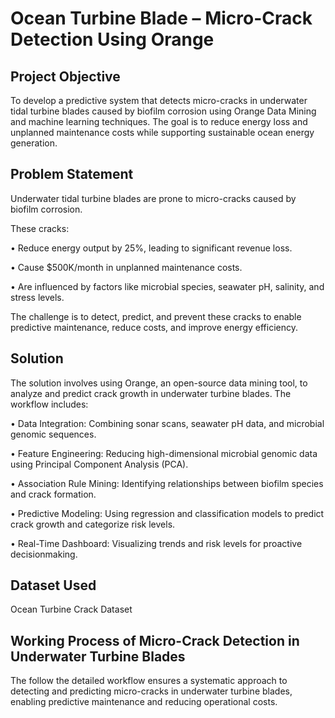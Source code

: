 # Ocean Turbine Blade – Micro-Crack Detection Using Orange
## Project Objective
To develop a predictive system that detects micro-cracks in underwater tidal turbine blades caused by biofilm corrosion using Orange Data Mining and machine learning techniques. The goal is to reduce energy loss and unplanned maintenance costs while supporting sustainable ocean energy generation.

## Problem Statement 
Underwater tidal turbine blades are prone to micro-cracks caused by biofilm corrosion.

These cracks: 

• Reduce energy output by 25%, leading to significant revenue loss. 

• Cause $500K/month in unplanned maintenance costs. 

• Are influenced by factors like microbial species, seawater pH, salinity, and stress levels. 

The challenge is to detect, predict, and prevent these cracks to enable predictive 
maintenance, reduce costs, and improve energy efficiency. 

## Solution 
The solution involves using Orange, an open-source data mining tool, to analyze and predict crack growth in underwater turbine blades. The workflow includes: 

 • Data Integration: Combining sonar scans, seawater pH data, and microbial genomic sequences. 
 
 • Feature Engineering: Reducing high-dimensional microbial genomic data using Principal Component Analysis (PCA). 
 
 • Association Rule Mining: Identifying relationships between biofilm species and crack formation. 
 
 • Predictive Modeling: Using regression and classification models to predict crack growth and categorize risk levels. 
 
 • Real-Time Dashboard: Visualizing trends and risk levels for proactive decisionmaking.

## Dataset Used
Ocean Turbine Crack Dataset



## Working Process of Micro-Crack Detection in Underwater Turbine Blades 
The follow the detailed workflow ensures a systematic approach to detecting and predicting micro-cracks in underwater turbine blades, enabling predictive maintenance and reducing operational costs.

